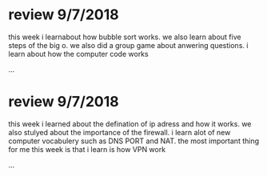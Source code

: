 # review 9/7/2018

this week i learnabout how bubble sort works. we also learn about five steps of the big o. we also did a group game about anwering questions. i learn about how the computer code works

...

# review 9/7/2018

this week i learned about the defination of ip adress and how it works. we also stulyed about the importance of the firewall. i learn alot of new computer vocabulery such as DNS PORT and NAT. the most important thing for me this week is that i learn is how VPN work

...
